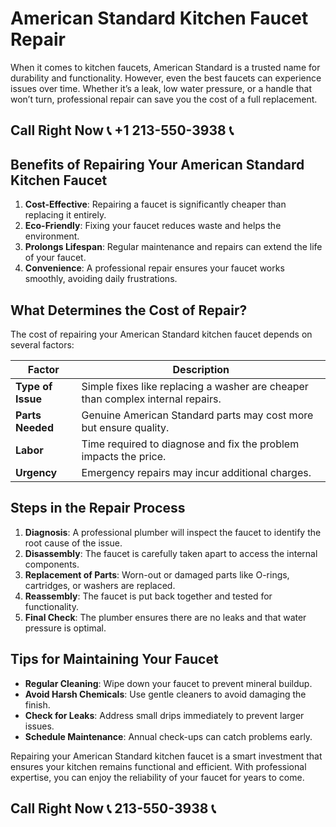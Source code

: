 # American Standard Kitchen Faucet Repair  

When it comes to kitchen faucets, American Standard is a trusted name for durability and functionality. However, even the best faucets can experience issues over time. Whether it’s a leak, low water pressure, or a handle that won’t turn, professional repair can save you the cost of a full replacement.  

## Call Right Now 📞 +1 213-550-3938 📞

## Benefits of Repairing Your American Standard Kitchen Faucet  

1. **Cost-Effective**: Repairing a faucet is significantly cheaper than replacing it entirely.  
2. **Eco-Friendly**: Fixing your faucet reduces waste and helps the environment.  
3. **Prolongs Lifespan**: Regular maintenance and repairs can extend the life of your faucet.  
4. **Convenience**: A professional repair ensures your faucet works smoothly, avoiding daily frustrations.  

## What Determines the Cost of Repair?  

The cost of repairing your American Standard kitchen faucet depends on several factors:  

| **Factor**                | **Description**                                                                 |  
|---------------------------|---------------------------------------------------------------------------------|  
| **Type of Issue**         | Simple fixes like replacing a washer are cheaper than complex internal repairs. |  
| **Parts Needed**          | Genuine American Standard parts may cost more but ensure quality.               |  
| **Labor**                 | Time required to diagnose and fix the problem impacts the price.                |  
| **Urgency**               | Emergency repairs may incur additional charges.                                 |  

## Steps in the Repair Process  

1. **Diagnosis**: A professional plumber will inspect the faucet to identify the root cause of the issue.  
2. **Disassembly**: The faucet is carefully taken apart to access the internal components.  
3. **Replacement of Parts**: Worn-out or damaged parts like O-rings, cartridges, or washers are replaced.  
4. **Reassembly**: The faucet is put back together and tested for functionality.  
5. **Final Check**: The plumber ensures there are no leaks and that water pressure is optimal.  

## Tips for Maintaining Your Faucet  

- **Regular Cleaning**: Wipe down your faucet to prevent mineral buildup.  
- **Avoid Harsh Chemicals**: Use gentle cleaners to avoid damaging the finish.  
- **Check for Leaks**: Address small drips immediately to prevent larger issues.  
- **Schedule Maintenance**: Annual check-ups can catch problems early.  

Repairing your American Standard kitchen faucet is a smart investment that ensures your kitchen remains functional and efficient. With professional expertise, you can enjoy the reliability of your faucet for years to come.
## Call Right Now 📞 213-550-3938 📞